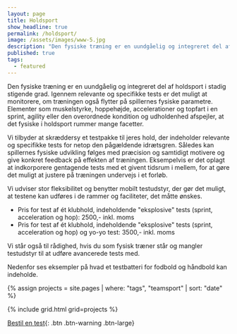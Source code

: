 ```yaml
---
layout: page
title: Holdsport
show_headline: true
permalink: /holdsport/
image: /assets/images/www-5.jpg
description: "Den fysiske træning er en uundgåelig og integreret del af holdsport i stadig stigende grad. Igennem relevante og specifikke tests er det muligt at monitorere, om træningen også flytter på spillernes fysiske parametre."
published: true
tags:
  - featured
---
```


Den fysiske træning er en uundgåelig og integreret del af holdsport i stadig stigende grad. Igennem relevante og specifikke tests er det muligt at monitorere, om træningen også flytter på spillernes fysiske parametre. Elementer som muskelstyrke, hoppehøjde, accelerationer og topfart i en sprint, agility eller den overordnede kondition og udholdenhed afspejler, at det fysiske i holdsport rummer mange facetter.

Vi tilbyder at skræddersy et testpakke til jeres hold, der indeholder relevante og specifikke tests for netop den pågældende idrætsgren. Således kan spillernes fysiske udvikling følges med præcision og samtidigt motivere og give konkret feedback på effekten af træningen. Eksempelvis er det oplagt at indkorporere gentagende tests med et givent tidsrum i mellem, for at gøre det muligt at justere på træningen undervejs i et forløb. 

Vi udviser stor fleksibilitet og benytter mobilt testudstyr, der gør det muligt, at testene kan udføres i de rammer og faciliteter, det måtte ønskes.

- Pris for test af ét klubhold, indeholdende "eksplosive" tests (sprint, acceleration og hop): 2500,- inkl. moms
- Pris for test af ét klubhold, indeholdende "eksplosive" tests (sprint, acceleration og hop) og yo-yo test: 3500,- inkl. moms

Vi står også til rådighed, hvis du som fysisk træner står og mangler testudstyr til at udføre avancerede tests med.

Nedenfor ses eksempler på hvad et testbatteri for fodbold og håndbold kan indeholde.

{% assign projects = site.pages | where: "tags", "teamsport" | sort: "date" %}

{% include grid.html grid=projects %}

[Bestil en test](/kontakt){: .btn .btn-warning .btn-large}
